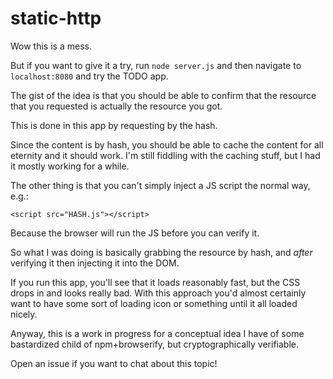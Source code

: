 # static-http

Wow this is a mess.

But if you want to give it a try, run `node server.js` and then
navigate to `localhost:8080` and try the TODO app.

The gist of the idea is that you should be able to confirm that
the resource that you requested is actually the resource you got.

This is done in this app by requesting by the hash.

Since the content is by hash, you should be able to cache the
content for all eternity and it should work. I'm still fiddling
with the caching stuff, but I had it mostly working for a while.

The other thing is that you can't simply inject a JS script
the normal way, e.g.:

	<script src="HASH.js"></script>

Because the browser will run the JS before you can verify it.

So what I was doing is basically grabbing the resource by hash,
and *after* verifying it then injecting it into the DOM.

If you run this app, you'll see that it loads reasonably fast,
but the CSS drops in and looks really bad. With this approach
you'd almost certainly want to have some sort of loading icon
or something until it all loaded nicely.

Anyway, this is a work in progress for a conceptual idea I have
of some bastardized child of npm+browserify, but cryptographically
verifiable.

Open an issue if you want to chat about this topic!
